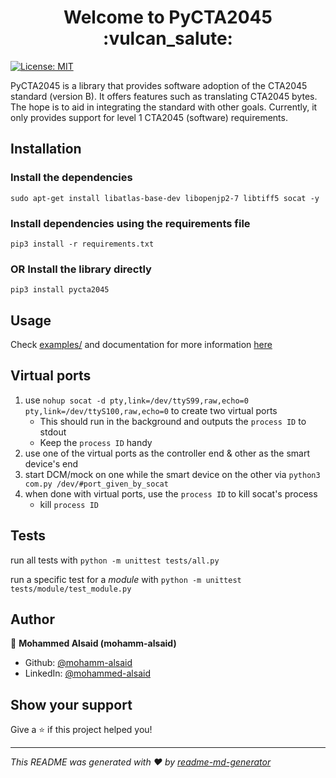 <h1 align='center'>Welcome to PyCTA2045 :vulcan_salute:</h1>
<p>
    <a href="LICENSE">
        <img alt="License: MIT", src="https://img.shields.io/badge/License-MIT-yellow.svg">
    </a>
</p>

PyCTA2045 is a library that provides software adoption of the CTA2045 standard (version B). It offers features such as translating CTA2045 bytes. The hope is to aid in integrating the standard with other goals. Currently, it only provides support for level 1 CTA2045 (software) requirements. 

## Installation
### Install the dependencies
```
sudo apt-get install libatlas-base-dev libopenjp2-7 libtiff5 socat -y 
```
### Install dependencies using the requirements file
```
pip3 install -r requirements.txt
```
### __OR__ Install the library directly
```
pip3 install pycta2045
```
## Usage

Check [examples/](examples/) and documentation for more information [here](doc/)

## Virtual ports
1. use `nohup socat -d pty,link=/dev/ttyS99,raw,echo=0 pty,link=/dev/ttyS100,raw,echo=0` to create two virtual ports
    * This should run in the background and outputs the `process ID` to stdout
    * Keep the `process ID` handy
2. use one of the virtual ports as the controller end & other as the smart device's end
3. start DCM/mock on one while the smart device on the other via `python3 com.py /dev/#port_given_by_socat`
4. when done with virtual ports, use the `process ID` to kill socat's process
    * kill `process ID`

## Tests
run all tests with `python -m unittest tests/all.py`

run a specific test for a _module_ with `python -m unittest tests/module/test_module.py`

## Author

👤 **Mohammed Alsaid (mohamm-alsaid)**

* Github: [@mohamm-alsaid](https://github.com/mohamm-alsaid)
* LinkedIn: [@mohammed-alsaid](https://linkedin.com/in/mohammed-alsaid)

## Show your support

Give a ⭐️ if this project helped you!


***
_This README was generated with ❤️ by [readme-md-generator](https://github.com/kefranabg/readme-md-generator)_